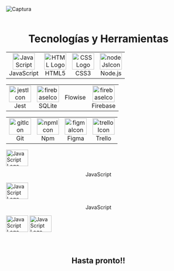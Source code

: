 ![Captura](https://github.com/MariaGarciaB/mariagarciab/assets/122326708/dca1bdf8-905a-4e1b-bafc-7288a9091f3f)
<br> <br>
<div class= "tecnologías" align="center">
<h1>Tecnologías y Herramientas</h1>

<table border="0">
  <tr>
    <td align="center">
      <img src="https://cdn.jsdelivr.net/gh/devicons/devicon/icons/javascript/javascript-original.svg" height="45" width="60" alt="JavaScript Logo" /><br>
      JavaScript
    </td>
    <td align="center">
      <img src="https://cdn.jsdelivr.net/gh/devicons/devicon/icons/html5/html5-plain-wordmark.svg" height="45" width="60" alt="HTML Logo" /><br>
      HTML5
    </td>
    <td align="center">
      <img src="https://cdn.jsdelivr.net/gh/devicons/devicon/icons/css3/css3-plain-wordmark.svg" height="45" width="60" alt="CSS Logo" /><br>
      CSS3
    </td>
    <td align="center">
      <img src="https://cdn.jsdelivr.net/gh/devicons/devicon/icons/nodejs/nodejs-original-wordmark.svg" height="45" width="60" alt="nodeJsIcon" /><br>
      Node.js
    </td>
      </tr>
</table>
<table border="0">
  <tr>
    <td align="center">
      <img src="https://cdn.jsdelivr.net/gh/devicons/devicon/icons/jest/jest-plain.svg" height="45" width="60" alt="jestIcon" /><br>
      Jest
    </td>   
    <td align="center">
      <img src="https://cdn.jsdelivr.net/gh/devicons/devicon/icons/sqlite/sqlite-original-wordmark.svg" height="45" width="60" alt="firebaseIcon" /><br>
      SQLite
    </td>
    <td align="center">
      Flowise
    </td>
    <td align="center">
      <img src="https://cdn.jsdelivr.net/gh/devicons/devicon/icons/firebase/firebase-plain-wordmark.svg" height="45" width="60" alt="firebaseIcon" /><br>
      Firebase
    </td>
  </tr>
</table>
<table>
  <tr>
     <td align="center">
      <img src="https://cdn.jsdelivr.net/gh/devicons/devicon/icons/git/git-plain-wordmark.svg" height="45" width="60" alt="gitIcon" /><br>
      Git
    </td>
     <td align="center">
      <img src="https://cdn.jsdelivr.net/gh/devicons/devicon/icons/npm/npm-original-wordmark.svg" height="45" width="60" alt="npmIcon" />  <br>
      Npm
    </td>     
    <td align="center">
      <img src="https://cdn.jsdelivr.net/gh/devicons/devicon/icons/figma/figma-original.svg" height="45" width="60" alt="figmaIcon" />  <br>
      Figma
    </td>    
    <td align="center">
      <img src="https://cdn.jsdelivr.net/gh/devicons/devicon/icons/trello/trello-plain-wordmark.svg" height="45" width="60" alt="trelloIcon" /> 
      <br>
      Trello
    </td>
  </tr>
</table>

</div>

<div>
  <div>
   <img src="https://cdn.jsdelivr.net/gh/devicons/devicon/icons/javascript/javascript-original.svg" height="45" width="60" alt="JavaScript Logo" /><p align="center">JavaScript</p></div>
  <div> <img src="https://cdn.jsdelivr.net/gh/devicons/devicon/icons/javascript/javascript-original.svg" height="45" width="60" alt="JavaScript Logo" /><p align="center">JavaScript</p></div>
   <img src="https://cdn.jsdelivr.net/gh/devicons/devicon/icons/javascript/javascript-original.svg" height="45" width="60" alt="JavaScript Logo" />
   <img src="https://cdn.jsdelivr.net/gh/devicons/devicon/icons/javascript/javascript-original.svg" height="45" width="60" alt="JavaScript Logo" />
</div>
 <br><br>
 <div align="center">
 <h2> Hasta pronto!! </h2>
 </div>
